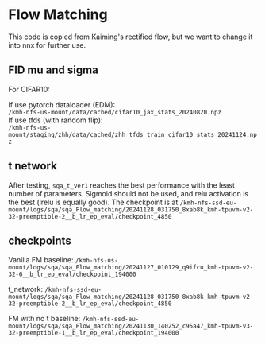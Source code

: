 # Flow Matching

This code is copied from Kaiming's rectified flow, but we want to change it into nnx for further use.

## FID mu and sigma

For CIFAR10:

If use pytorch dataloader (EDM):  
`/kmh-nfs-us-mount/data/cached/cifar10_jax_stats_20240820.npz`  
If use tfds (with random flip):  
`/kmh-nfs-us-mount/staging/zhh/data/cached/zhh_tfds_train_cifar10_stats_20241124.npz`

## t network

After testing, `sqa_t_ver1` reaches the best performance with the least number of parameters. Sigmoid should not be used, and relu activation is the best (lrelu is equally good). The checkpoint is at `/kmh-nfs-ssd-eu-mount/logs/sqa/sqa_Flow_matching/20241128_031750_8xab8k_kmh-tpuvm-v2-32-preemptible-2__b_lr_ep_eval/checkpoint_4850`

## checkpoints

Vanilla FM baseline: `/kmh-nfs-us-mount/logs/sqa/sqa_Flow_matching/20241127_010129_q9ifcu_kmh-tpuvm-v2-32-6__b_lr_ep_eval/checkpoint_194000`

t_network: `/kmh-nfs-ssd-eu-mount/logs/sqa/sqa_Flow_matching/20241128_031750_8xab8k_kmh-tpuvm-v2-32-preemptible-2__b_lr_ep_eval/checkpoint_4850`

FM with no t baseline: `/kmh-nfs-ssd-eu-mount/logs/sqa/sqa_Flow_matching/20241130_140252_c95a47_kmh-tpuvm-v3-32-preemptible-1__b_lr_ep_eval/checkpoint_194000`